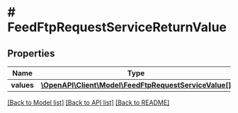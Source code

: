 # # FeedFtpRequestServiceReturnValue

## Properties

Name | Type | Description | Notes
------------ | ------------- | ------------- | -------------
**values** | [**\OpenAPI\Client\Model\FeedFtpRequestServiceValue[]**](FeedFtpRequestServiceValue.md) |  | [optional]

[[Back to Model list]](../../README.md#models) [[Back to API list]](../../README.md#endpoints) [[Back to README]](../../README.md)
